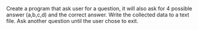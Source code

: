 Create a program that ask user for a question, it will also ask for 4 possible answer (a,b,c,d) and the correct answer. Write the collected data to a text file. Ask another question until the user chose to exit.
